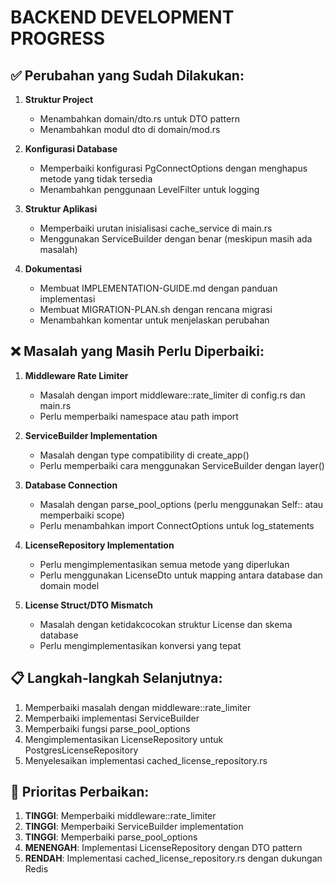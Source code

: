 # BACKEND DEVELOPMENT PROGRESS

## ✅ Perubahan yang Sudah Dilakukan:

1. **Struktur Project**

   - Menambahkan domain/dto.rs untuk DTO pattern
   - Menambahkan modul dto di domain/mod.rs

2. **Konfigurasi Database**

   - Memperbaiki konfigurasi PgConnectOptions dengan menghapus metode yang tidak tersedia
   - Menambahkan penggunaan LevelFilter untuk logging

3. **Struktur Aplikasi**

   - Memperbaiki urutan inisialisasi cache_service di main.rs
   - Menggunakan ServiceBuilder dengan benar (meskipun masih ada masalah)

4. **Dokumentasi**
   - Membuat IMPLEMENTATION-GUIDE.md dengan panduan implementasi
   - Membuat MIGRATION-PLAN.sh dengan rencana migrasi
   - Menambahkan komentar untuk menjelaskan perubahan

## ❌ Masalah yang Masih Perlu Diperbaiki:

1. **Middleware Rate Limiter**

   - Masalah dengan import middleware::rate_limiter di config.rs dan main.rs
   - Perlu memperbaiki namespace atau path import

2. **ServiceBuilder Implementation**

   - Masalah dengan type compatibility di create_app()
   - Perlu memperbaiki cara menggunakan ServiceBuilder dengan layer()

3. **Database Connection**

   - Masalah dengan parse_pool_options (perlu menggunakan Self:: atau memperbaiki scope)
   - Perlu menambahkan import ConnectOptions untuk log_statements

4. **LicenseRepository Implementation**

   - Perlu mengimplementasikan semua metode yang diperlukan
   - Perlu menggunakan LicenseDto untuk mapping antara database dan domain model

5. **License Struct/DTO Mismatch**
   - Masalah dengan ketidakcocokan struktur License dan skema database
   - Perlu mengimplementasikan konversi yang tepat

## 📋 Langkah-langkah Selanjutnya:

1. Memperbaiki masalah dengan middleware::rate_limiter
2. Memperbaiki implementasi ServiceBuilder
3. Memperbaiki fungsi parse_pool_options
4. Mengimplementasikan LicenseRepository untuk PostgresLicenseRepository
5. Menyelesaikan implementasi cached_license_repository.rs

## 🔄 Prioritas Perbaikan:

1. **TINGGI**: Memperbaiki middleware::rate_limiter
2. **TINGGI**: Memperbaiki ServiceBuilder implementation
3. **TINGGI**: Memperbaiki parse_pool_options
4. **MENENGAH**: Implementasi LicenseRepository dengan DTO pattern
5. **RENDAH**: Implementasi cached_license_repository.rs dengan dukungan Redis
